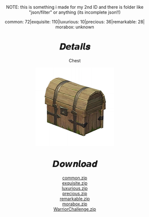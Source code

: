 <body>
  <div align="center">
    <p>NOTE: this is something i made for my 2nd ID and there is folder like "json/filter" or anything (its incomplete json!!)</p>
    <p>common: 72|exquisite: 110|luxurious: 10|precious: 36|remarkable: 28| morabox: unknown</p>
    <h1>𝑫𝙚𝒕𝙖𝒊𝙡𝒔</h1>
    <p>Chest</p>
    <img src=item.webp>
    <h1>𝘿𝒐𝙬𝒏𝙡𝒐𝙖𝒅</h1>
    <a href="https://github.com/Minato0211/minato-jsons/raw/main/chest/natlan/5.0/common/common.zip">common.zip</a></br>
    <a href="https://github.com/Minato0211/minato-jsons/raw/main/chest/natlan/5.0/exquisite/exquisite.zip">exquisite.zip</a></br>
    <a href="https://github.com/Minato0211/minato-jsons/raw/main/chest/natlan/5.0/luxurious/luxurious.zip">luxurious.zip</a></br>
    <a href="https://github.com/Minato0211/minato-jsons/raw/main/chest/natlan/5.0/precious/precious.zip">precious.zip</a></br>
    <a href="https://github.com/Minato0211/minato-jsons/raw/main/chest/natlan/5.0/remarkable/remarkable.zip">remarkable.zip</a></br>
    <a href="https://github.com/Minato0211/minato-jsons/raw/main/chest/natlan/5.0/morabox/morabox.zip">morabox.zip</a></br>
    <a href="https://github.com/Minato0211/minato-jsons/raw/main/chest/natlan/5.0/WarriorChallenge/WarriorChallenge.zip">WarriorChallenge.zip</a></br>
  </div>
</body>
